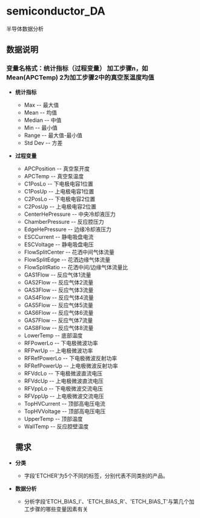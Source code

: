 # semiconductor_DA
半导体数据分析

## 数据说明

### 变量名格式：统计指标（过程变量） 加工步骤n，如Mean(APCTemp) 2为加工步骤2中的真空泵温度均值

- **统计指标**
	- Max       -- 最大值  
  - Mean      -- 均值
  - Median    -- 中值
  - Min       -- 最小值
  - Range     -- 最大值-最小值
  - Std Dev   -- 方差
  
- **过程变量**
  - APCPosition      -- 真空泵开度
  - APCTemp          -- 真空泵温度
  - C1PosLo          -- 下电极电容1位置
  - C1PosUp          -- 上电极电容1位置
  - C2PosLo          -- 下电极电容2位置
  - C2PosUp          -- 上电极电容2位置
  - CenterHePressure -- 中央冷却液压力
  - ChamberPressure  -- 反应腔压力
  - EdgeHePressure   -- 边缘冷却液压力
  - ESCCurrent       -- 静电吸盘电流
  - ESCVoltage       -- 静电吸盘电压
  - FlowSplitCenter  -- 花洒中间气体流量
  - FlowSplitEdge    -- 花洒边缘气体流量
  - FlowSplitRatio   -- 花洒中间/边缘气体流量比
  - GAS1Flow         -- 反应气体1流量
  - GAS2Flow         -- 反应气体2流量
  - GAS3Flow         -- 反应气体3流量
  - GAS4Flow         -- 反应气体4流量
  - GAS5Flow         -- 反应气体5流量
  - GAS6Flow         -- 反应气体6流量
  - GAS7Flow         -- 反应气体7流量
  - GAS8Flow         -- 反应气体8流量
  - LowerTemp        -- 底部温度
  - RFPowerLo        -- 下电极微波功率
  - RFPwrUp          -- 上电极微波功率
  - RFRefPowerLo     -- 下电极微波反射功率
  - RFRefPowerUp     -- 上电极微波反射功率
  - RFVdcLo          -- 下电极微波直流电压
  - RFVdcUp          -- 上电极微波直流电压
  - RFVppLo          -- 下电极微波交流电压
  - RFVppUp          -- 上电极微波交流电压
  - TopHVCurrent     -- 顶部高电压电流
  - TopHVVoltage     -- 顶部高电压电压
  - UpperTemp        -- 顶部温度
  - WallTemp         -- 反应腔壁温度
  
  ## 需求
- **分类**
  - 字段'ETCHER'为5个不同的标签，分别代表不同类别的产品。
- **数据分析**
  - 分析字段'ETCH_BIAS_I'、'ETCH_BIAS_R'、'ETCH_BIAS_T'与第几个加工步骤的哪些变量因素有关 
  
